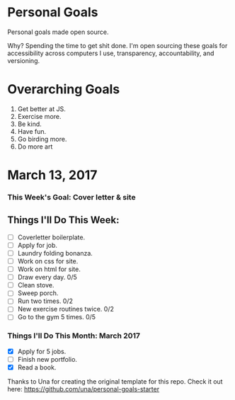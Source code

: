 Personal Goals
==============

Personal goals made open source.

Why? Spending the time to get shit done. I'm open sourcing these goals for accessibility across computers I use, transparency, accountability, and versioning.

# Overarching Goals

1. Get better at JS.
2. Exercise more.
3. Be kind.
4. Have fun.
5. Go birding more.
6. Do more art

# March 13, 2017

### This Week's Goal: Cover letter & site

## Things I'll Do This Week:

- [ ] Coverletter boilerplate.
- [ ] Apply for job.
- [ ] Laundry folding bonanza.
- [ ] Work on css for site.
- [ ] Work on html for site.
- [ ] Draw every day. 0/5
- [ ] Clean stove.
- [ ] Sweep porch.
- [ ] Run two times. 0/2
- [ ] New exercise routines twice. 0/2
- [ ] Go to the gym 5 times. 0/5

### Things I'll Do This Month: March 2017

- [x] Apply for 5 jobs.
- [ ] Finish new portfolio. 
- [x] Read a book.

Thanks to Una for creating the original template for this repo. Check it out here: https://github.com/una/personal-goals-starter